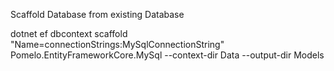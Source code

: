 Scaffold Database from existing Database

dotnet ef dbcontext scaffold "Name=connectionStrings:MySqlConnectionString" Pomelo.EntityFrameworkCore.MySql --context-dir Data --output-dir Models
